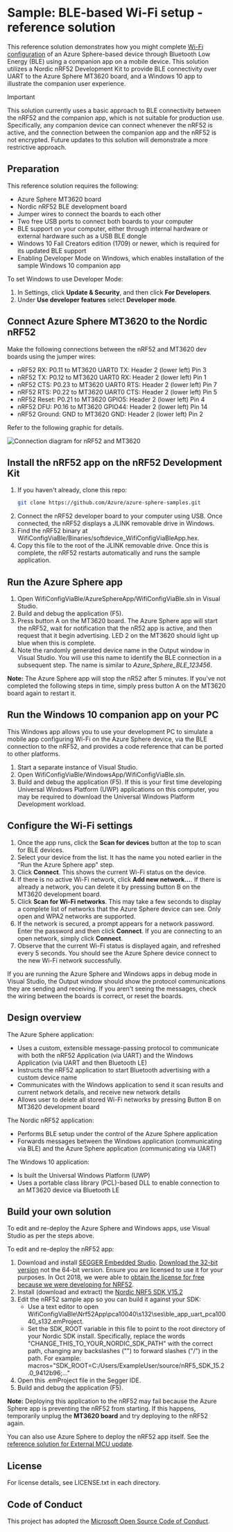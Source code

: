 # Sample: BLE-based Wi-Fi setup - reference solution

This reference solution demonstrates how you might complete [Wi-Fi configuration](https://docs.microsoft.com/en-us/azure-sphere/network/wifi-including-ble) of an Azure Sphere-based device through Bluetooth Low Energy (BLE) using a companion app on a mobile device. This solution utilizes a Nordic nRF52 Development Kit to provide BLE connectivity over UART to the Azure Sphere MT3620 board, and a Windows 10 app to illustrate the companion user experience. 

> [!IMPORTANT]
> This solution currently uses a basic approach to BLE connectivity between the nRF52 and the companion app, which is not suitable for production use. Specifically, any companion device can connect whenever the nRF52 is active, and the connection between the companion app and the nRF52 is not encrypted. Future updates to this solution will demonstrate a more restrictive approach.

## Preparation

This reference solution requires the following:

- Azure Sphere MT3620 board
- Nordic nRF52 BLE development board
- Jumper wires to connect the boards to each other
- Two free USB ports to connect both boards to your computer
- BLE support on your computer, either through internal hardware or external hardware such as a USB BLE dongle
- Windows 10 Fall Creators edition (1709) or newer, which is required for its updated BLE support
- Enabling Developer Mode on Windows, which enables installation of the sample Windows 10 companion app

To set Windows to use Developer Mode:
1. In Settings, click **Update & Security**, and then click **For Developers**.
1. Under **Use developer features** select **Developer mode**.

## Connect Azure Sphere MT3620 to the Nordic nRF52

Make the following connections between the nRF52 and MT3620 dev boards using the jumper wires:

- nRF52 RX: P0.11 to MT3620 UART0 TX: Header 2 (lower left) Pin 3
- nRF52 TX: P0.12 to MT3620 UART0 RX: Header 2 (lower left) Pin 1
- nRF52 CTS: P0.23 to MT3620 UART0 RTS: Header 2 (lower left) Pin 7
- nRF52 RTS: P0.22 to MT3620 UART0 CTS: Header 2 (lower left) Pin 5
- nRF52 Reset: P0.21 to MT3620 GPIO5: Header 2 (lower left) Pin 4
- nRF52 DFU: P0.16 to MT3620 GPIO44: Header 2 (lower left) Pin 14
- nRF52 Ground: GND to MT3620 GND: Header 2 (lower left) Pin 2

Refer to the following graphic for details.

![Connection diagram for nRF52 and MT3620](./media/nRF52_MT3620_connection.png)

## Install the nRF52 app on the nRF52 Development Kit

1. If you haven't already, clone this repo: 
    ```sh
    git clone https://github.com/Azure/azure-sphere-samples.git

1. Connect the nRF52 developer board to your computer using USB. Once connected, the nRF52 displays a JLINK removable drive in Windows.
1. Find the nRF52 binary at WifiConfigViaBle/Binaries/softdevice_WifiConfigViaBleApp.hex.
1. Copy this file to the root of the JLINK removable drive. Once this is complete, the nRF52 restarts automatically and runs the sample application.

## Run the Azure Sphere app

1. Open WifiConfigViaBle/AzureSphereApp/WifiConfigViaBle.sln in Visual Studio.
1. Build and debug the application (F5).
1. Press button A on the MT3620 board. The Azure Sphere app will start the nRF52, wait for notification that the nR52 app is active, and then request that it begin advertising. LED 2 on the MT3620 should light up blue when this is complete.
1. Note the randomly generated device name in the Output window in Visual Studio. You will use this name to identify the BLE connection in a subsequent step. The name is similar to *Azure_Sphere_BLE_123456*. 

**Note:** The Azure Sphere app will stop the nR52 after 5 minutes. If you've not completed the following steps in time, simply press button A on the MT3620 board again to restart it.

## Run the Windows 10 companion app on your PC

This Windows app allows you to use your development PC to simulate a mobile app configuring Wi-Fi on the Azure Sphere device, via the BLE connection to the nRF52, and provides a code reference that can be ported to other platforms.

1. Start a separate instance of Visual Studio.
1. Open WifiConfigViaBle/WindowsApp/WifiConfigViaBle.sln.
1. Build and debug the application (F5). If this is your first time developing Universal Windows Platform (UWP) applications on this computer, you may be required to download the Universal Windows Platform Development workload.

## Configure the Wi-Fi settings

1. Once the app runs, click the **Scan for devices** button at the top to scan for BLE devices.
1. Select your device from the list. It has the name you noted earlier in the "Run the Azure Sphere app" step.
1. Click **Connect**. This shows the current Wi-Fi status on the device.
1. If there is no active Wi-Fi network, click **Add new network...**. If there is already a network, you can delete it by pressing button B on the MT3620 development board.
1. Click **Scan for Wi-Fi networks**. This may take a few seconds to display a complete list of networks that the Azure Sphere device can see. Only open and WPA2 networks are supported.
1. If the network is secured, a prompt appears for a network password. Enter the password and then click **Connect**. If you are connecting to an open network, simply click **Connect**.
1. Observe that the current Wi-Fi status is displayed again, and refreshed every 5 seconds. You should see the Azure Sphere device connect to the new Wi-Fi network successfully. 

If you are running the Azure Sphere and Windows apps in debug mode in Visual Studio, the Output window should show the protocol communications they are sending and receiving. If you aren't seeing the messages, check the wiring between the boards is correct, or reset the boards.

## Design overview

The Azure Sphere application:

- Uses a custom, extensible message-passing protocol to communicate with both the nRF52 Application (via UART) and the Windows Application (via UART and then Bluetooth LE)
- Instructs the nRF52 application to start Bluetooth advertising with a custom device name
- Communicates with the Windows application to send it scan results and current network details, and receive new network details
- Allows user to delete all stored Wi-Fi networks by pressing Button B on MT3620 development board

The Nordic nRF52 application:

- Performs BLE setup under the control of the Azure Sphere application
- Forwards messages between the Windows application (communicating via BLE) and the Azure Sphere application (communicating via UART)

The Windows 10 application:

- Is built the Universal Windows Platform (UWP)
- Uses a portable class library (PCL)-based DLL to enable connection to an MT3620 device via Bluetooth LE

## Build your own solution

To edit and re-deploy the Azure Sphere and Windows apps, use Visual Studio as per the steps above.

To edit and re-deploy the nRF52 app:

1. Download and install [SEGGER Embedded Studio](https://www.segger.com/downloads/embedded-studio). [Download the 32-bit version](https://www.segger.com/downloads/embedded-studio/EmbeddedStudio_ARM_Win_x86) not the 64-bit version. Ensure you are licensed to use it for your purposes. In Oct 2018, we were able to [obtain the license for free because we were developing for NRF52](https://www.segger.com/news/segger-embedded-studio-ide-now-free-for-nordic-sdk-users/).
1. Install (download and extract) the [Nordic NRF5 SDK V15.2](https://www.nordicsemi.com/eng/Products/Bluetooth-low-energy/nRF5-SDK#Downloads)
1. Edit the nRF52 sample app so you can build it against your SDK:
    - Use a text editor to open WifiConfigViaBle\Nrf52App\pca10040\s132\ses\ble_app_uart_pca10040_s132.emProject.
    - Set the SDK_ROOT variable in this file to point to the root directory of your Nordic SDK install. Specifically, replace the words "CHANGE_THIS_TO_YOUR_NORDIC_SDK_PATH" with the correct path, changing any backslashes ("\") to forward slashes ("/") in the path. For example: macros="SDK_ROOT=C:/Users/ExampleUser/source/nRF5_SDK_15.2.0_9412b96;…"
1. Open this .emProject file in the Segger IDE.
1. Build and debug the application (F5).

**Note:** Deploying this application to the nRF52 may fail because the Azure Sphere app is preventing the nRF52 from starting. If this happens, temporarily unplug the **MT3620 board** and try deploying to the nRF52 again.

You can also use Azure Sphere to deploy the nRF52 app itself. See the [reference solution for External MCU update](https://github.com/Azure/azure-sphere-samples/tree/master/Samples/ExternalMcuUpdateNrf52).

## License
For license details, see LICENSE.txt in each directory.

## Code of Conduct
This project has adopted the [Microsoft Open Source Code of Conduct](https://opensource.microsoft.com/codeofconduct/).

